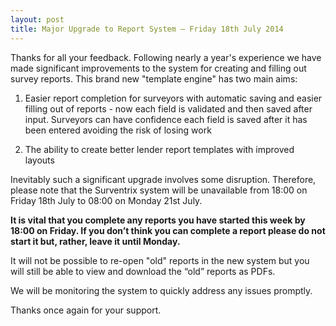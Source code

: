 ```yaml
---
layout: post
title: Major Upgrade to Report System – Friday 18th July 2014
---
```


Thanks for all your feedback. Following nearly a year's experience we have made significant improvements to the system for creating and filling out survey reports. This brand new  "template engine" has two main aims:

1. Easier report completion for surveyors with automatic saving and easier filling out of reports - now each field is validated and then saved after input. Surveyors can have confidence each field is saved after it has been entered avoiding the risk of losing work

2. The ability to create better lender report templates with improved layouts

Inevitably such a significant upgrade involves some disruption. Therefore, please note that the Surventrix system will be unavailable from 18:00 on Friday 18th July to 08:00 on Monday 21st July.  

**It is vital that you complete any reports you have started this week by 18:00 on Friday. If you don’t think you can complete a report please do not start it but, rather, leave it until Monday.**

It will not be possible to re-open "old" reports in the new system but you will still be able to view and download the “old” reports as PDFs.

We will be monitoring the system to quickly address any issues promptly.

Thanks once again for your support.
